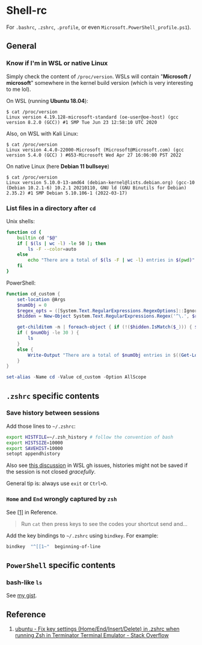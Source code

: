 # Shell-rc

For `.bashrc`, `.zshrc`, `.profile`, or even `Microsoft.PowerShell_profile.ps1`).

## General

### Know if I'm in WSL or native Linux

Simply check the content of `/proc/version`. WSLs will contain "**Microsoft / microsoft**" somewhere in the kernel build version (which is very interesting to me lol).

On WSL (running **Ubuntu 18.04**):

```shell
$ cat /proc/version
Linux version 4.19.128-microsoft-standard (oe-user@oe-host) (gcc version 8.2.0 (GCC)) #1 SMP Tue Jun 23 12:58:10 UTC 2020
```

Also, on WSL with Kali Linux:

```shell
$ cat /proc/version
Linux version 4.4.0-22000-Microsoft (Microsoft@Microsoft.com) (gcc version 5.4.0 (GCC) ) #653-Microsoft Wed Apr 27 16:06:00 PST 2022
```

On native Linux (here **Debian 11 bullseye**)

```shell
$ cat /proc/version
Linux version 5.10.0-13-amd64 (debian-kernel@lists.debian.org) (gcc-10 (Debian 10.2.1-6) 10.2.1 20210110, GNU ld (GNU Binutils for Debian) 2.35.2) #1 SMP Debian 5.10.106-1 (2022-03-17)
```

### List files in a directory after `cd`

Unix shells:

```bash
function cd {
    builtin cd "$@"
    if [ $(ls | wc -l) -le 50 ]; then
        ls -F --color=auto
    else
        echo "There are a total of $(ls -F | wc -l) entries in $(pwd)"
    fi
}
```

PowerShell:

```powershell
Function cd_custom {
    set-location @Args
    $numObj = 0
    $regex_opts = ([System.Text.RegularExpressions.RegexOptions]::IgnoreCase -bor [System.Text.RegularExpressions.RegexOptions]::Compiled)
    $hidden = New-Object System.Text.RegularExpressions.Regex('^\.', $regex_opts)

    get-childitem -n | foreach-object { if (!($hidden.IsMatch($_))) { $numObj++ } }
    if ( $numObj -le 30 ) {
        ls
    }
    else {
        Write-Output "There are a total of $numObj entries in $((Get-Location).path)"
    }
}

set-alias -Name cd -Value cd_custom -Option AllScope
```

## `.zshrc` specific contents

### Save history between sessions

Add those lines to `~/.zshrc`:

```bash
export HISTFILE=~/.zsh_history # follow the convention of bash
export HISTSIZE=10000
export SAVEHIST=10000
setopt appendhistory
```

Also see [this discussion](https://github.com/microsoft/WSL/issues/2066#issuecomment-299569323)
in WSL gh issues, histories might not be saved if the session is not closed
*gracefully*.

General tip is: always use `exit` or `Ctrl+D`.

### `Home` and `End` wrongly captured by `zsh`

See [[1]](#reference) in Reference.

> Run `cat` then press keys to see the codes your shortcut send and...

Add the key bindings to `~/.zshrc` using `bindkey`. For example:

```bash
bindkey  "^[[1~"  beginning-of-line
```

## `PowerShell` specific contents

### bash-like `ls`

See [my gist](https://gist.github.com/matchy233/0c8baaad8af9aa12838ded428d6f8e31).

## Reference

1. [ubuntu - Fix key settings (Home/End/Insert/Delete) in .zshrc when running Zsh in Terminator Terminal Emulator - Stack Overflow](https://stackoverflow.com/questions/8638012/fix-key-settings-home-end-insert-delete-in-zshrc-when-running-zsh-in-terminat)
